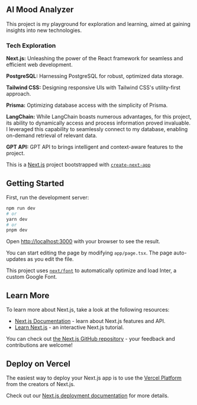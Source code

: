 ## AI Mood Analyzer

This project is my playground for exploration and learning, aimed at gaining insights into new technologies.

### Tech Exploration
**Next.js:** Unleashing the power of the React framework for seamless and efficient web development.

**PostgreSQL:** Harnessing PostgreSQL for robust, optimized data storage.

**Tailwind CSS:** Designing responsive UIs with Tailwind CSS's utility-first approach.

**Prisma:** Optimizing database access with the simplicity of Prisma.

**LangChain:** While LangChain boasts numerous advantages, for this project, its ability to dynamically access and process information proved invaluable. I leveraged this capability to seamlessly connect to my database, enabling on-demand retrieval of relevant data.

**GPT API:** GPT API to brings intelligent and context-aware features to the project.




This is a [Next.js](https://nextjs.org/) project bootstrapped with [`create-next-app`](https://github.com/vercel/next.js/tree/canary/packages/create-next-app)

## Getting Started

First, run the development server:

```bash
npm run dev
# or
yarn dev
# or
pnpm dev
```

Open [http://localhost:3000](http://localhost:3000) with your browser to see the result.

You can start editing the page by modifying `app/page.tsx`. The page auto-updates as you edit the file.

This project uses [`next/font`](https://nextjs.org/docs/basic-features/font-optimization) to automatically optimize and load Inter, a custom Google Font.

## Learn More

To learn more about Next.js, take a look at the following resources:

- [Next.js Documentation](https://nextjs.org/docs) - learn about Next.js features and API.
- [Learn Next.js](https://nextjs.org/learn) - an interactive Next.js tutorial.

You can check out [the Next.js GitHub repository](https://github.com/vercel/next.js/) - your feedback and contributions are welcome!

## Deploy on Vercel

The easiest way to deploy your Next.js app is to use the [Vercel Platform](https://vercel.com/new?utm_medium=default-template&filter=next.js&utm_source=create-next-app&utm_campaign=create-next-app-readme) from the creators of Next.js.

Check out our [Next.js deployment documentation](https://nextjs.org/docs/deployment) for more details.
